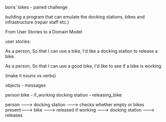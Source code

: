 boris' bikes - paired challenge

building a program that can emulate the docking stations, bikes and infrastructure (repair staff etc.)





From User Stories to a Domain Model


user stories:

As a person,
So that I can use a bike,
I'd like a docking station to release a bike.

As a person,
So that I can use a good bike,
I'd like to see if a bike is working

(make it nouns vs verbs)



objects - messages

person
bike - if_working
docking station - releasing_bike



person ---> docking station ---> checks whether empty or bikes present---> bike ---> released if working ---> docking station ---> releases
